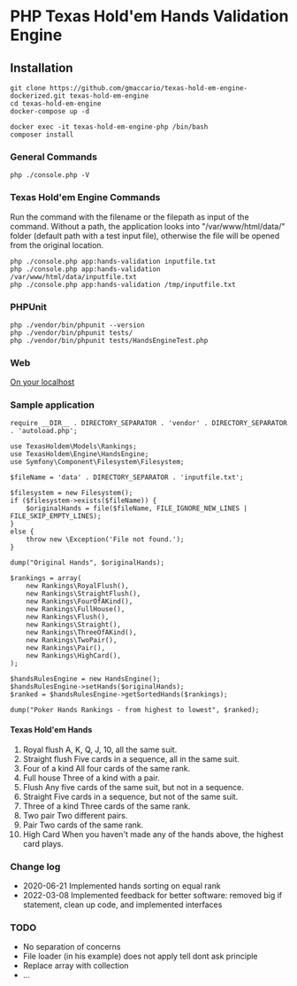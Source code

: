 # PHP Texas Hold'em Hands Validation Engine

## Installation
```
git clone https://github.com/gmaccario/texas-hold-em-engine-dockerized.git texas-hold-em-engine
cd texas-hold-em-engine
docker-compose up -d

docker exec -it texas-hold-em-engine-php /bin/bash
composer install
```

### General Commands
```
php ./console.php -V
```

### Texas Hold'em Engine Commands
Run the command with the filename or the filepath as input of the command. Without a path, the application looks into "/var/www/html/data/" folder (default path with a test input file), otherwise the file will be opened from the original location.
```
php ./console.php app:hands-validation inputfile.txt
php ./console.php app:hands-validation /var/www/html/data/inputfile.txt
php ./console.php app:hands-validation /tmp/inputfile.txt
```

### PHPUnit
```
php ./vendor/bin/phpunit --version
php ./vendor/bin/phpunit tests/
php ./vendor/bin/phpunit tests/HandsEngineTest.php
```

### Web
[On your localhost](http://localhost/application.php)

### Sample application
```
require __DIR__ . DIRECTORY_SEPARATOR . 'vendor' . DIRECTORY_SEPARATOR . 'autoload.php';

use TexasHoldem\Models\Rankings;
use TexasHoldem\Engine\HandsEngine;
use Symfony\Component\Filesystem\Filesystem;

$fileName = 'data' . DIRECTORY_SEPARATOR . 'inputfile.txt';

$filesystem = new Filesystem();
if ($filesystem->exists($fileName)) {
    $originalHands = file($fileName, FILE_IGNORE_NEW_LINES | FILE_SKIP_EMPTY_LINES);
}
else {
    throw new \Exception('File not found.');
}

dump("Original Hands", $originalHands);

$rankings = array(
    new Rankings\RoyalFlush(),
    new Rankings\StraightFlush(),
    new Rankings\FourOfAKind(),
    new Rankings\FullHouse(),
    new Rankings\Flush(),
    new Rankings\Straight(),
    new Rankings\ThreeOfAKind(),
    new Rankings\TwoPair(),
    new Rankings\Pair(),
    new Rankings\HighCard(),
);

$handsRulesEngine = new HandsEngine();
$handsRulesEngine->setHands($originalHands);
$ranked = $handsRulesEngine->getSortedHands($rankings);

dump("Poker Hands Rankings - from highest to lowest", $ranked);
```

#### Texas Hold'em Hands
1. Royal flush A, K, Q, J, 10, all the same suit.
2. Straight flush Five cards in a sequence, all in the same suit.
3. Four of a kind All four cards of the same rank.
4. Full house Three of a kind with a pair.
5. Flush Any five cards of the same suit, but not in a sequence.
6. Straight Five cards in a sequence, but not of the same suit.
7. Three of a kind Three cards of the same rank.
8. Two pair Two different pairs.
9. Pair Two cards of the same rank.
10. High Card When you haven't made any of the hands above, the highest card plays.

### Change log
* 2020-06-21 Implemented hands sorting on equal rank
* 2022-03-08 Implemented feedback for better software: removed big if statement, clean up code, and implemented interfaces

### TODO
* No separation of concerns
* File loader (in his example) does not apply tell dont ask principle
* Replace array with collection
* ...
